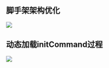 ## 脚手架架构优化

![](C:/Users/YC01705/Desktop/脚手架架构学习/pic/脚手架设计/架构优化.jpg)

## 动态加载initCommand过程

![](C:/Users/YC01705/Desktop/脚手架架构学习/pic/脚手架设计/动态加载initCommand.jpg)